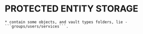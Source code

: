 # PROTECTED ENTITY STORAGE

    * contain some objects, and vault types folders, lie - ```groups/users/services```.
